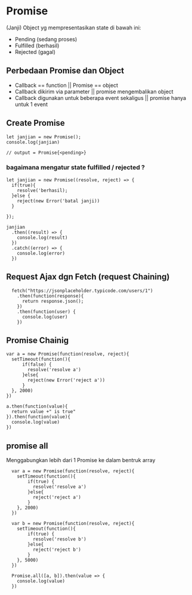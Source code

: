 # Promise
(Janji) Object yg mempresentasikan state di bawah ini:
- Pending (sedang proses)
- Fulfilled (berhasil)
- Rejected (gagal)

## Perbedaan Promise dan Object
- Callback == function || Promise == object
- Callback dikirim via parameter || promise mengembalikan object
- Callback digunakan untuk beberapa event sekaligus || promise hanya untuk 1 event

## Create Promise
```
let janjian = new Promise();
console.log(janjian)

// output = Promise{<pending>}
```
### bagaimana mengatur state fulfilled / rejected ?
```
let janjian = new Promise((resolve, reject) => {
  if(true){
    resolve('berhasil);
  }else {
    reject(new Error('batal janji))
  }
  
});

janjian
  .then((result) => {
    console.log(result)
  })
  .catch((error) => {
    console.log(error)
  })
```

## Request Ajax dgn Fetch (request Chaining)
```
  fetch("https://jsonplaceholder.typicode.com/users/1")
    .then(function(response){
      return response.json();
    })
    .then(function(user) {
      console.log(user)
    })
```
## Promise Chainig
```
var a = new Promise(function(resolve, reject){
  setTimeout(function(){
      if(false) {
        resolve('resolve a')
      }else{
        reject(new Error('reject a'))
      }
  }, 2000)
})

a.then(function(value){
  return value +" is true" 
}).then(function(value){
  console.log(value)
})
```
## promise all
Menggabungkan lebih dari 1 Promise ke dalam bentruk array
```
  var a = new Promise(function(resolve, reject){
    setTimeout(function(){
        if(true) {
          resolve('resolve a')
        }else{
          reject('reject a')
        }
    }, 2000)
  })

  var b = new Promise(function(resolve, reject){
    setTimeout(function(){
        if(true) {
          resolve('resolve b')
        }else{
          reject('reject b')
        }
    }, 5000)
  })

  Promise.all([a, b]).then(value => {
    console.log(value)
  })
```